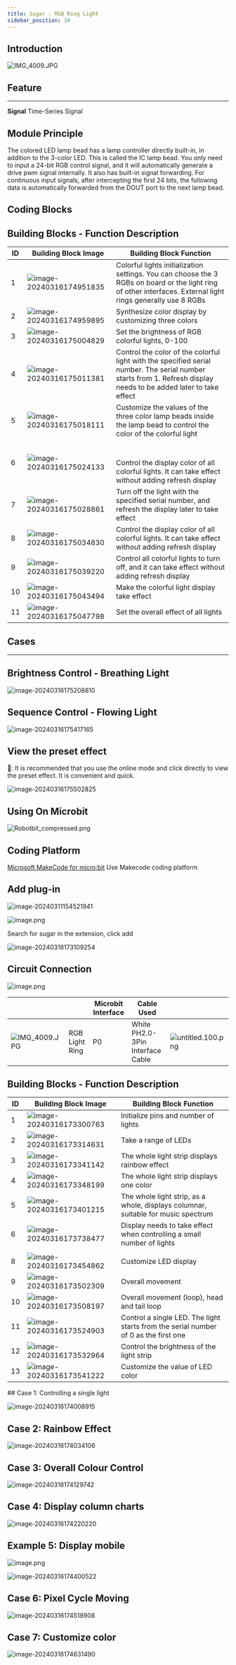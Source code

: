 ```yaml
---
title: Sugar - RGB Ring Light
sidebar_position: 34
---
```

## Introduction

![IMG_4009.JPG](https://learn.kittenbot.cn/2024md_pic/1694743956158-1282f2e1-dc0d-41c0-869c-58bd3e29ecac.jpeg)

## Feature

---

**Signal**  Time-Series Signal

## Module Principle

The colored LED lamp bead has a lamp controller directly built-in, in addition to the 3-color LED. This is called the IC lamp bead. You only need to input a 24-bit RGB control signal, and it will automatically generate a drive pwm signal internally. It also has built-in signal forwarding. For continuous input signals, after intercepting the first 24 bits, the following data is automatically forwarded from the DOUT port to the next lamp bead.

## Coding Blocks

## Building Blocks - Function Description

| ID | Building Block Image                                                                        | Building Block Function                                                                                                                                           |
| -- | ------------------------------------------------------------------------------------------- | ----------------------------------------------------------------------------------------------------------------------------------------------------------------- |
| 1  | ![image-20240316174951835](https://learn.kittenbot.cn/2024md_pic/image-20240316174951835.png) | Colorful lights initialization settings. You can choose the 3 RGBs on board or the light ring of other interfaces. External light rings generally use 8 RGBs      |
| 2  | ![image-20240316174959895](https://learn.kittenbot.cn/2024md_pic/image-20240316174959895.png) | Synthesize color display by customizing three colors                                                                                                              |
| 3  | ![image-20240316175004829](https://learn.kittenbot.cn/2024md_pic/image-20240316175004829.png) | Set the brightness of RGB colorful lights, 0-100                                                                                                                  |
| 4  | ![image-20240316175011381](https://learn.kittenbot.cn/2024md_pic/image-20240316175011381.png) | Control the color of the colorful light with the specified serial number. The serial number starts from 1. Refresh display needs to be added later to take effect |
| 5  | ![image-20240316175018111](https://learn.kittenbot.cn/2024md_pic/image-20240316175018111.png) | Customize the values of the three color lamp beads inside the lamp bead to control the color of the colorful light                                                |
| 6  | ![image-20240316175024133](https://learn.kittenbot.cn/2024md_pic/image-20240316175024133.png) | <br /><br />Control the display color of all colorful lights. It can take effect without adding refresh display                                                   |
| 7  | ![image-20240316175028861](https://learn.kittenbot.cn/2024md_pic/image-20240316175028861.png) | Turn off the light with the specified serial number, and refresh the display later to take effect                                                                 |
| 8  | ![image-20240316175034830](https://learn.kittenbot.cn/2024md_pic/image-20240316175034830.png) | Control the display color of all colorful lights. It can take effect without adding refresh display                                                               |
| 9  | ![image-20240316175039220](https://learn.kittenbot.cn/2024md_pic/image-20240316175039220.png) | Control all colorful lights to turn off, and it can take effect without adding refresh display                                                                    |
| 10 | ![image-20240316175043494](https://learn.kittenbot.cn/2024md_pic/image-20240316175043494.png) | Make the colorful light display take effect                                                                                                                       |
| 11 | ![image-20240316175047798](https://learn.kittenbot.cn/2024md_pic/image-20240316175047798.png) | Set the overall effect of all lights                                                                                                                              |

## Cases

---

## Brightness Control - Breathing Light

![image-20240316175208810](https://learn.kittenbot.cn/2024md_pic/image-20240316175208810.png)

## Sequence Control - Flowing Light

![image-20240316175417165](https://learn.kittenbot.cn/2024md_pic/image-20240316175417165.png)

## View the preset effect

📑: It is recommended that you use the online mode and click directly to view the preset effect. It is convenient and quick.


![image-20240316175502825](https://learn.kittenbot.cn/2024md_pic/image-20240316175502825.png)

## Using On Microbit

![Robotbit_compressed.png](https://learn.kittenbot.cn/2024md_pic/1709112761000-c84282ba-fe71-45c1-8ad4-8e7f6fc4738f.png)

## Coding Platform

[Microsoft MakeCode for micro:bit](https://makecode.microbit.org/#editor) 
Use Makecode coding platform

## Add plug-in

![image-20240311154521941](https://learn.kittenbot.cn/2024md_pic/image-20240311154521941.png)

![image.png](https://learn.kittenbot.cn/2024md_pic/1709111641678-73b61119-c29c-4b48-add7-375ce9a15935.png) 

Search for sugar in the extension, click add

![image-20240316173109254](https://learn.kittenbot.cn/2024md_pic/image-20240316173109254.png)

## Circuit Connection

![image.png](https://learn.kittenbot.cn/2024md_pic/1709781697870-bb04bd6b-12c4-4792-aefb-017e1f1bf369.png)

|                                                                                                              |                | Microbit Interface | Cable Used                       |                                                                                                                 |
| ------------------------------------------------------------------------------------------------------------ | -------------- | ------------------ | -------------------------------- | --------------------------------------------------------------------------------------------------------------- |
| ![IMG_4009.JPG](https://learn.kittenbot.cn/2024md_pic/1694743956158-1282f2e1-dc0d-41c0-869c-58bd3e29ecac.jpeg) | RGB Light Ring | P0                 | White PH2.0-3Pin Interface Cable | ![untitled.100.png](https://learn.kittenbot.cn/2024md_pic/1694663456622-fdd52039-7a0c-451f-96a0-feabdc797516.png) |

## Building Blocks - Function Description

| ID | Building Block Image                                                                        | Building Block Function                                                             |
| -- | ------------------------------------------------------------------------------------------- | ----------------------------------------------------------------------------------- |
| 1  | ![image-20240316173300763](https://learn.kittenbot.cn/2024md_pic/image-20240316173300763.png) | Initialize pins and number of lights                                                |
| 2  | ![image-20240316173314631](https://learn.kittenbot.cn/2024md_pic/image-20240316173314631.png) | Take a range of LEDs                                                                |
| 3  | ![image-20240316173341142](https://learn.kittenbot.cn/2024md_pic/image-20240316173341142.png) | The whole light strip displays rainbow effect                                       |
| 4  | ![image-20240316173348199](https://learn.kittenbot.cn/2024md_pic/image-20240316173348199.png) | The whole light strip displays one color                                            |
| 5  | ![image-20240316173401215](https://learn.kittenbot.cn/2024md_pic/image-20240316173401215.png) | The whole light strip, as a whole, displays columnar, suitable for music spectrum   |
| 6  | ![image-20240316173738477](https://learn.kittenbot.cn/2024md_pic/image-20240316173738477.png) | Display needs to take effect when controlling a small number of lights              |
|    |                                                                                             |                                                                                     |
| 8  | ![image-20240316173454862](https://learn.kittenbot.cn/2024md_pic/image-20240316173454862.png) | Customize LED display                                                               |
| 9  | ![image-20240316173502309](https://learn.kittenbot.cn/2024md_pic/image-20240316173502309.png) | Overall movement                                                                    |
| 10 | ![image-20240316173508197](https://learn.kittenbot.cn/2024md_pic/image-20240316173508197.png) | Overall movement (loop), head and tail loop                                         |
| 11 | ![image-20240316173524903](https://learn.kittenbot.cn/2024md_pic/image-20240316173524903.png) | Control a single LED. The light starts from the serial number of 0 as the first one |
| 12 | ![image-20240316173532964](https://learn.kittenbot.cn/2024md_pic/image-20240316173532964.png) | Control the brightness of the light strip                                           |
| 13 | ![image-20240316173541222](https://learn.kittenbot.cn/2024md_pic/image-20240316173541222.png) | Customize the value of LED color                                                    |

## Case 1: Controlling a single light

![image-20240316174008915](https://learn.kittenbot.cn/2024md_pic/image-20240316174008915.png)

## Case 2: Rainbow Effect

![image-20240316174034106](https://learn.kittenbot.cn/2024md_pic/image-20240316174034106.png)

## Case 3: Overall Colour Control

![image-20240316174129742](https://learn.kittenbot.cn/2024md_pic/image-20240316174129742.png)

## Case 4: Display column charts

![image-20240316174220220](https://learn.kittenbot.cn/2024md_pic/image-20240316174220220.png)

## Example 5: Display mobile

![image.png](https://learn.kittenbot.cn/2024md_pic/image-20240316174338610.png)

![image-20240316174400522](https://learn.kittenbot.cn/2024md_pic/image-20240316174400522.png)

## Case 6: Pixel Cycle Moving

![image-20240316174518908](https://learn.kittenbot.cn/2024md_pic/image-20240316174518908.png)

## Case 7: Customize color

![image-20240316174631490](https://learn.kittenbot.cn/2024md_pic/image-20240316174631490.png)
